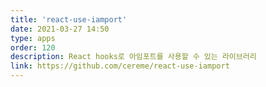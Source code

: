 ```yaml
---
title: 'react-use-iamport'
date: 2021-03-27 14:50
type: apps
order: 120
description: React hooks로 아임포트를 사용할 수 있는 라이브러리
link: https://github.com/cereme/react-use-iamport
---
```

